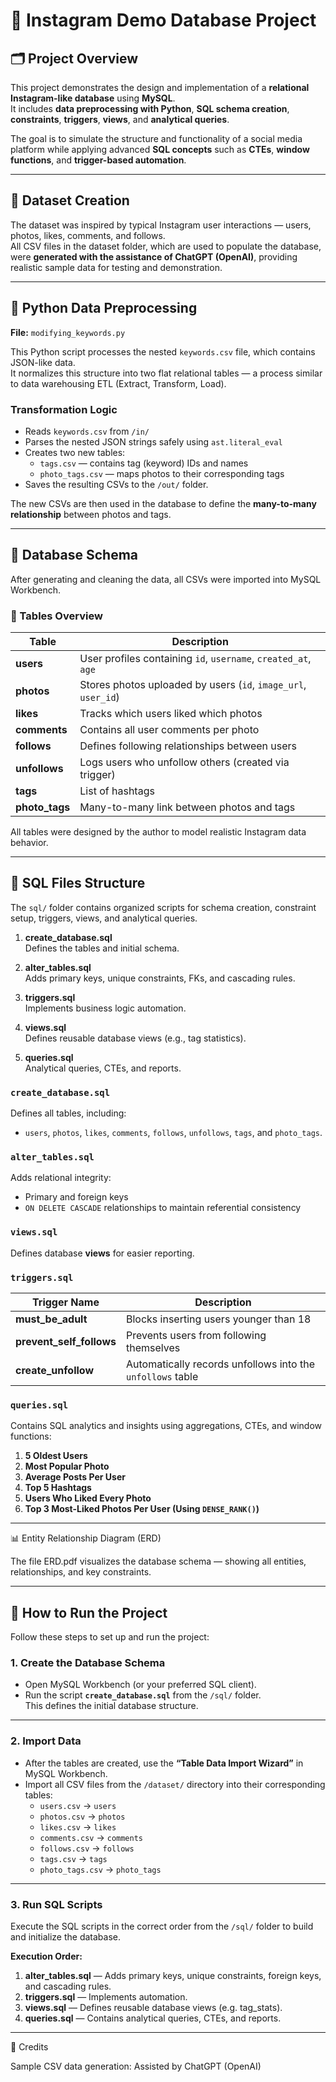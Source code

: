 # 📸 Instagram Demo Database Project

## 🗂️ Project Overview
This project demonstrates the design and implementation of a **relational Instagram-like database** using **MySQL**.  
It includes **data preprocessing with Python**, **SQL schema creation**, **constraints**, **triggers**, **views**, and **analytical queries**.

The goal is to simulate the structure and functionality of a social media platform while applying advanced **SQL concepts** such as **CTEs**, **window functions**, and **trigger-based automation**.

---

## 🧮 Dataset Creation

The dataset was inspired by typical Instagram user interactions — users, photos, likes, comments, and follows.  
All CSV files in the dataset folder, which are used to populate the database, were **generated with the assistance of ChatGPT (OpenAI)**, providing realistic sample data for testing and demonstration.

---

## 🐍 Python Data Preprocessing

**File:** `modifying_keywords.py`

This Python script processes the nested `keywords.csv` file, which contains JSON-like data.  
It normalizes this structure into two flat relational tables — a process similar to data warehousing ETL (Extract, Transform, Load).

### Transformation Logic
- Reads `keywords.csv` from `/in/`
- Parses the nested JSON strings safely using `ast.literal_eval`
- Creates two new tables:
  - `tags.csv` — contains tag (keyword) IDs and names  
  - `photo_tags.csv` — maps photos to their corresponding tags
- Saves the resulting CSVs to the `/out/` folder.

The new CSVs are then used in the database to define the **many-to-many relationship** between photos and tags.

---

## 🧱 Database Schema

After generating and cleaning the data, all CSVs were imported into MySQL Workbench.

### 🧾 Tables Overview

| Table | Description |
|-------|-------------|
| **users** | User profiles containing `id`, `username`, `created_at`, `age` |
| **photos** | Stores photos uploaded by users (`id`, `image_url`, `user_id`) |
| **likes** | Tracks which users liked which photos |
| **comments** | Contains all user comments per photo |
| **follows** | Defines following relationships between users |
| **unfollows** | Logs users who unfollow others (created via trigger) |
| **tags** | List of hashtags  |
| **photo_tags** | Many-to-many link between photos and tags |

All tables were designed by the author to model realistic Instagram data behavior.

---

## 🧩 SQL Files Structure

The `sql/` folder contains organized scripts for schema creation, constraint setup, triggers, views, and analytical queries.

1. **create_database.sql**  
   Defines the tables and initial schema.

2. **alter_tables.sql**  
   Adds primary keys, unique constraints, FKs, and cascading rules.

3. **triggers.sql**  
   Implements business logic automation.

4. **views.sql**  
   Defines reusable database views (e.g., tag statistics).

5. **queries.sql**  
   Analytical queries, CTEs, and reports.

###  `create_database.sql`
Defines all tables, including:
- `users`, `photos`, `likes`, `comments`, `follows`, `unfollows`, `tags`, and `photo_tags`.

###  `alter_tables.sql`
Adds relational integrity:
- Primary and foreign keys
- `ON DELETE CASCADE` relationships to maintain referential consistency

###  `views.sql`
Defines database **views** for easier reporting.  

### `triggers.sql`

| Trigger Name | Description |
|---------------|-------------|
| **must_be_adult** | Blocks inserting users younger than 18 |
| **prevent_self_follows** | Prevents users from following themselves |
| **create_unfollow** | Automatically records unfollows into the `unfollows` table |


### `queries.sql`
Contains SQL analytics and insights using aggregations, CTEs, and window functions:
1. **5 Oldest Users**  
2. **Most Popular Photo**  
3. **Average Posts Per User**  
4. **Top 5 Hashtags**  
5. **Users Who Liked Every Photo**  
6. **Top 3 Most-Liked Photos Per User (Using `DENSE_RANK()`)**  

---
  
📊 Entity Relationship Diagram (ERD)

The file ERD.pdf visualizes the database schema — showing all entities, relationships, and key constraints.

---

## 🚀 How to Run the Project

Follow these steps to set up and run the project:

### 1. Create the Database Schema
- Open MySQL Workbench (or your preferred SQL client).
- Run the script **`create_database.sql`** from the `/sql/` folder.  
  This defines the initial database structure.

---

### 2. Import Data
- After the tables are created, use the **“Table Data Import Wizard”** in MySQL Workbench.  
- Import all CSV files from the `/dataset/` directory into their corresponding tables:  
  - `users.csv` → `users`  
  - `photos.csv` → `photos`  
  - `likes.csv` → `likes`  
  - `comments.csv` → `comments`  
  - `follows.csv` → `follows`  
  - `tags.csv` → `tags` 
  - `photo_tags.csv` → `photo_tags`  

---

### 3. Run SQL Scripts
Execute the SQL scripts in the correct order from the `/sql/` folder to build and initialize the database.

**Execution Order:**
1. **alter_tables.sql** — Adds primary keys, unique constraints, foreign keys, and cascading rules.  
2. **triggers.sql** — Implements automation.  
3. **views.sql** — Defines reusable database views (e.g. tag_stats).  
4. **queries.sql** — Contains analytical queries, CTEs, and reports.

---

🏁 Credits

Sample CSV data generation: Assisted by ChatGPT (OpenAI)